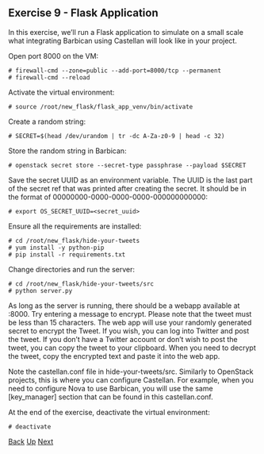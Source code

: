 ## Exercise 9 - Flask Application
In this exercise, we’ll run a Flask application to simulate on a small scale what integrating Barbican using Castellan will look like in your project.

Open port 8000 on the VM:

    # firewall-cmd --zone=public --add-port=8000/tcp --permanent
    # firewall-cmd --reload

Activate the virtual environment:

    # source /root/new_flask/flask_app_venv/bin/activate

Create a random string:

    # SECRET=$(head /dev/urandom | tr -dc A-Za-z0-9 | head -c 32)

Store the random string in Barbican:

    # openstack secret store --secret-type passphrase --payload $SECRET

Save the secret UUID as an environment variable.  The UUID is the last part of the secret ref that was printed after creating the secret.  It should be in the format of 00000000-0000-0000-0000-000000000000:

    # export OS_SECRET_UUID=<secret_uuid>

Ensure all the requirements are installed:

    # cd /root/new_flask/hide-your-tweets
    # yum install -y python-pip
    # pip install -r requirements.txt

Change directories and run the server:

    # cd /root/new_flask/hide-your-tweets/src
    # python server.py

As long as the server is running, there should be a webapp available at <your-vm-ip>:8000.  Try entering a message to encrypt.  Please note that the tweet must be less than 15 characters.  The web app will use your randomly generated secret to encrypt the Tweet.  If you wish, you can log into Twitter and post the tweet.  If you don’t have a Twitter account or don’t wish to post the tweet, you can copy the tweet to your clipboard.  When you need to decrypt the tweet, copy the encrypted text and paste it into the web app.

Note the castellan.conf file in hide-your-tweets/src.  Similarly to OpenStack projects, this is where you can configure Castellan.  For example, when you need to configure Nova to use Barbican, you will use the same [key_manager] section that can be found in this castellan.conf.

At the end of the exercise, deactivate the virtual environment:

    # deactivate


[Back](Exercise_08_Generating_RSA_Keys.md) [Up](../README.md) [Next](Exercise_10_HSM_Integration.md)
